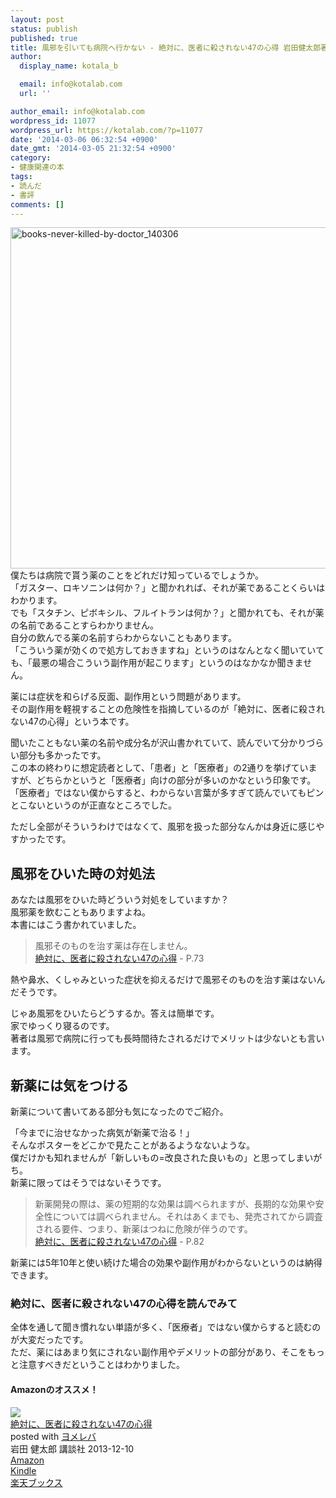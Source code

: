 ```yaml
---
layout: post
status: publish
published: true
title: 風邪を引いても病院へ行かない - 絶対に、医者に殺されない47の心得 岩田健太郎著
author:
  display_name: kotala_b

  email: info@kotalab.com
  url: ''

author_email: info@kotalab.com
wordpress_id: 11077
wordpress_url: https://kotalab.com/?p=11077
date: '2014-03-06 06:32:54 +0900'
date_gmt: '2014-03-05 21:32:54 +0900'
category:
- 健康関連の本
tags:
- 読んだ
- 書評
comments: []
---
```

<p><img src="https://kotalab.com/wp-content/uploads/books-never-killed-by-doctor_140306-546x546.jpg" alt="books-never-killed-by-doctor_140306" width="546" height="546" class="alignnone size-large wp-image-11078" /><br />
僕たちは病院で貰う薬のことをどれだけ知っているでしょうか。<br />
「ガスター、ロキソニンは何か？」と聞かれれば、それが薬であることくらいはわかります。<br />
でも「スタチン、ピボキシル、フルイトランは何か？」と聞かれても、それが薬の名前であることすらわかりません。<br />
自分の飲んでる薬の名前すらわからないこともあります。<br />
「こういう薬が効くので処方しておきますね」というのはなんとなく聞いていても、「最悪の場合こういう副作用が起こります」というのはなかなか聞きません。</p>
<p>薬には症状を和らげる反面、副作用という問題があります。<br />
その副作用を軽視することの危険性を指摘しているのが「絶対に、医者に殺されない47の心得」という本です。</p>
<p>聞いたこともない薬の名前や成分名が沢山書かれていて、読んでいて分かりづらい部分も多かったです。<br />
この本の終わりに想定読者として、「患者」と「医療者」の2通りを挙げていますが、どちらかというと「医療者」向けの部分が多いのかなという印象です。<br />
<span class="b">「医療者」ではない僕からすると、わからない言葉が多すぎて読んでいてもピンとこないというのが正直なところでした。</span></p>
<p>ただし全部がそういうわけではなくて、風邪を扱った部分なんかは身近に感じやすかったです。</p>
<p><!--more--></p>
<h2>風邪をひいた時の対処法</h2>
<p>あなたは風邪をひいた時どういう対処をしていますか？<br />
風邪薬を飲むこともありますよね。<br />
本書にはこう書かれていました。</p>
<blockquote><p>風邪そのものを治す薬は存在しません。<br />
<a href="https://www.amazon.co.jp/exec/obidos/asin/4062187485/same-22/" rel="nofollow" target="_blank">絶対に、医者に殺されない47の心得</a> - P.73</p></blockquote>
<p>熱や鼻水、くしゃみといった症状を抑えるだけで風邪そのものを治す薬はないんだそうです。</p>
<p>じゃあ風邪をひいたらどうするか。答えは簡単です。<br />
家でゆっくり寝るのです。<br />
著者は風邪で病院に行っても長時間待たされるだけでメリットは少ないとも言います。</p>
<h2>新薬には気をつける</h2>
<p>新薬について書いてある部分も気になったのでご紹介。</p>
<p>「今までに治せなかった病気が新薬で治る！」<br />
そんなポスターをどこかで見たことがあるようなないような。<br />
僕だけかも知れませんが「新しいもの=改良された良いもの」と思ってしまいがち。<br />
新薬に限ってはそうではないそうです。</p>
<blockquote><p>新薬開発の際は、薬の短期的な効果は調べられますが、長期的な効果や安全性については調べられません。それはあくまでも、発売されてから調査される要件、つまり、新薬はつねに危険が伴うのです。<br />
<a href="https://www.amazon.co.jp/exec/obidos/asin/4062187485/same-22/" rel="nofollow" target="_blank">絶対に、医者に殺されない47の心得</a> - P.82</p></blockquote>
<p>新薬には5年10年と使い続けた場合の効果や副作用がわからないというのは納得できます。</p>
<h3>絶対に、医者に殺されない47の心得を読んでみて</h3>
<p>全体を通して聞き慣れない単語が多く、「医療者」ではない僕からすると読むのが大変だったです。<br />
ただ、薬にはあまり気にされない副作用やデメリットの部分があり、そこをもっと注意すべきだということはわかりました。</p>
<h4 class="aam">Amazonのオススメ！</h4>
<div class="booklink-box">
<div class="booklink-image"><a href="https://www.amazon.co.jp/exec/obidos/asin/4062187485/same-22/" rel="nofollow" target="_blank"><img src="https://images-fe.ssl-images-amazon.com/images/I/41VD%2BSxLfoL._SL160_.jpg" style="border: none;" /></a></div>
<div class="booklink-info">
<div class="booklink-name"><a href="https://www.amazon.co.jp/exec/obidos/asin/4062187485/same-22/" rel="nofollow" target="_blank">絶対に、医者に殺されない47の心得</a>
<div class="booklink-powered-date">posted with <a href="https://yomereba.com" rel="nofollow" target="_blank">ヨメレバ</a></div>
</div>
<div class="booklink-detail">岩田 健太郎 講談社 2013-12-10    </div>
<div class="booklink-link2">
<div class="shoplinkamazon"><a href="https://www.amazon.co.jp/exec/obidos/asin/4062187485/same-22/" rel="nofollow" target="_blank" title="アマゾン" >Amazon</a></div>
<div class="shoplinkkindle"><a href="https://www.amazon.co.jp/gp/search?keywords=%90%E2%91%CE%82%C9%81A%88%E3%8E%D2%82%C9%8EE%82%B3%82%EA%82%C8%82%A247%82%CC%90S%93%BE&__mk_ja_JP=%83J%83%5E%83J%83i&url=node%3D2275256051&tag=same-22" rel="nofollow" target="_blank" >Kindle</a></div>
<div class="shoplinkrakuten"><a href="http://c.af.moshimo.com/af/c/click?a_id=374941&p_id=56&pc_id=56&pl_id=637&s_v=b5Rz2P0601xu&url=http%3A%2F%2Fbooks.rakuten.co.jp%2Frb%2F12546338%2F" rel="nofollow" target="_blank" title="楽天ブックス" >楽天ブックス</a></div>
</p></div>
</div>
<div class="booklink-footer"></div>
</div>
